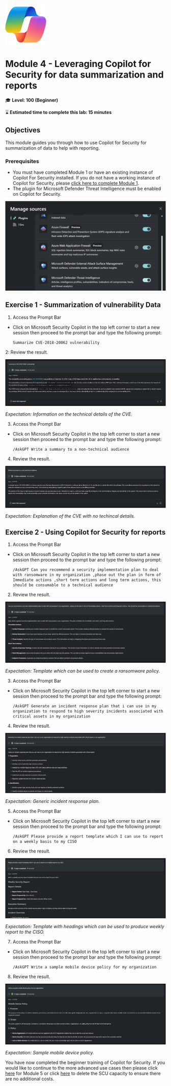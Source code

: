 ![Security CoPilot Logo](https://github.com/Azure/Copilot-For-Security/blob/main/Images/ic_fluent_copilot_64_64%402x.png)
# Module 4 - Leveraging Copilot for Security for data summarization and reports

🎓 **Level: 100 (Beginner)**

⌛ **Estimated time to complete this lab: 15 minutes**

## Objectives
This module guides you through how to use Copilot for Security for summarization of data to help with reporting.

### Prerequisites
- You must have completed Module 1 or have an existing instance of Copilot For Security installed. If you do not have a working instance of Copilot for Security, please [click here to complete Module 1](..Modules/Module-1-Setting-up-the-the-environment.md#module-1---setting-up-the-environment).
- The plugin for Microsoft Defender Threat Intelligence must be enabled on Copilot for Security.

[![Plugin Threat Intel](../Images/pluginthreatintel.png)](../Images/pluginthreatintel.png)

## Exercise 1 - Summarization of vulnerability Data

1. Access the Prompt Bar
- Click on Microsoft Security Copilot in the top left corner to start a new session then proceed to the prompt bar and type the following prompt:
  ```
  Summarize CVE-2018-20062 vulnerability
  ```

2: Review the result.

![SummarizeCVE](../Images/SummarizeCVE.png)

*Expectation: Information on the technical details of the CVE.*


3. Access the Prompt Bar
- Click on Microsoft Security Copilot in the top left corner to start a new session then proceed to the prompt bar and type the following prompt:
  ```
  /AskGPT Write a summary to a non-technical audience
  ```
4. Review the result.

![nonTechnicalSummary](../Images/nonTechnicalSummary.png)

*Expectation: Explanation of the CVE with no techincal details.*


## Exercise 2 - Using Copilot for Security for reports

1. Access the Prompt Bar
- Click on Microsoft Security Copilot in the top left corner to start a new session then proceed to the prompt bar and type the following prompt:
  ```
  /AskGPT Can you recommend a security implementation plan to deal with ransomware in my organization ,phase out the plan in form of Immediate actions ,short term actions and long term actions, this should be consumable to a technical audience
  ```
2. Review the result.

![ransomewarePlan](../Images/ransomewarePlan.png)

*Expectation: Template which can be used to create a ransomware policy.*


3. Access the Prompt Bar
- Click on Microsoft Security Copilot in the top left corner to start a new session then proceed to the prompt bar and type the following prompt:
  ```
  /AskGPT Generate an incident response plan that i can use in my organization to respond to high severity incidents associated with critical assets in my organization
  ```
4. Review the result.

![incidentResponsePlan](../Images/incidentResponsePlan.png)

*Expectation: Generic incident response plan.*

5. Access the Prompt Bar
- Click on Microsoft Security Copilot in the top left corner to start a new session then proceed to the prompt bar and type the following prompt:
  ```
  /AskGPT Please provide a report template which I can use to report on a weekly basis to my CISO
  ```
6. Review the result.

![CISOReport](../Images/CISOReport.png)

*Expectation: Template with headings which can be used to produce weekly report to the CISO.*

7. Access the Prompt Bar
- Click on Microsoft Security Copilot in the top left corner to start a new session then proceed to the prompt bar and type the following prompt:
  ```
  /AskGPT Write a sample mobile device policy for my organization
  ```
8. Review the result.

![devicePolicy](../Images/devicePolicy.png)

*Expectation: Sample mobile device policy.*

You have now completed the beginner training of Copilot for Security. If you would like to continue to the more advanced use cases then please click [here](Module-5-Generating-KQL-queries.md) for Module 5 or click [here](Deleting-SCU.md) to delete the SCU capacity to ensure there are no additional costs.

